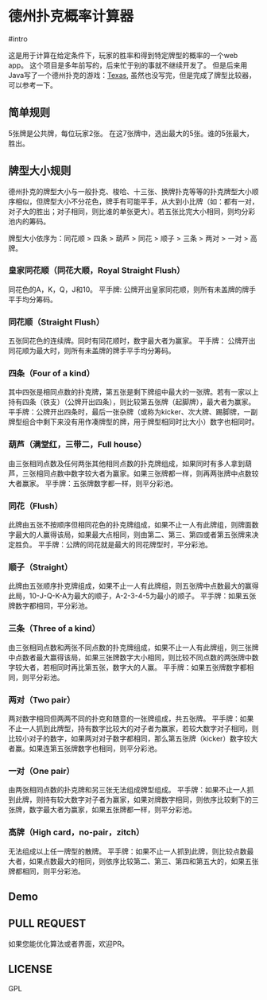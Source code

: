 # 德州扑克概率计算器

#intro

这是用于计算在给定条件下，玩家的胜率和得到特定牌型的概率的一个web app。
这个项目是多年前写的，后来忙于别的事就不继续开发了。
但是后来用Java写了一个德州扑克的游戏：[Texas](https://github.com/joyme123/Texaspoker), 
虽然也没写完，但是完成了牌型比较器，可以参考一下。

## 简单规则

5张牌是公共牌，每位玩家2张。 在这7张牌中，选出最大的5张。谁的5张最大，胜出。

## 牌型大小规则
德州扑克的牌型大小与一般扑克、梭哈、十三张、换牌扑克等等的扑克牌型大小顺序相似，但牌型大小不分花色，牌手有可能平手，从大到小比牌（如：都有一对，对子大的胜出；对子相同，则比谁的单张更大）。若五张比完大小相同，则均分彩池内的筹码。

牌型大小依序为：同花顺 > 四条 > 葫芦 > 同花 > 顺子 > 三条 > 两对 > 一对 > 高牌。

### 皇家同花顺（同花大顺，Royal Straight Flush）
同花色的A，K，Q，J和10。
平手牌:
公牌开出皇家同花顺，则所有未盖牌的牌手平手均分筹码。
### 同花顺（Straight Flush）
五张同花色的连续牌。同时有同花顺时，数字最大者为赢家。
平手牌：
公牌开出同花顺为最大时，则所有未盖牌的牌手平手均分筹码。
### 四条（Four of a kind）
其中四张是相同点数的扑克牌，第五张是剩下牌组中最大的一张牌。若有一家以上持有四条（铁支）（公牌开出四条），则比较第五张牌（起脚牌），最大者为赢家。
平手牌：公牌开出四条时，最后一张杂牌（或称为kicker、次大牌、踢脚牌，一副牌型组合中剩下来没有用作凑牌型的牌，用于牌型相同时比大小）数字也相同时。
### 葫芦（满堂红，三带二，Full house）
由三张相同点数及任何两张其他相同点数的扑克牌组成，如果同时有多人拿到葫芦，三张相同点数中数字较大者为赢家。如果三张牌都一样，则再两张牌中点数较大者赢家。
平手牌：五张牌数字都一样，则平分彩池。
### 同花（Flush）
此牌由五张不按顺序但相同花色的扑克牌组成，如果不止一人有此牌组，则牌面数字最大的人赢得该局，如果最大点相同，则由第二、第三、第四或者第五张牌来决定胜负。
平手牌：公牌的同花就是最大的同花牌型时，平分彩池。
### 顺子（Straight）
此牌由五张顺序扑克牌组成，如果不止一人有此牌组，则五张牌中点数最大的赢得此局，10-J-Q-K-A为最大的顺子，A-2-3-4-5为最小的顺子。
平手牌：如果五张牌数字都相同，平分彩池。
### 三条（Three of a kind）
由三张相同点数和两张不同点数的扑克牌组成，如果不止一人有此牌组，则三张牌中点数者最大赢得该局，如果三张牌数字大小相同，则比较不同点数的两张牌中数字较大者，若相同时再比第五张，数字大的人赢。
平手牌：如果五张牌数字都相同，则平分彩池。
### 两对（Two pair）
两对数字相同但两两不同的扑克和随意的一张牌组成，共五张牌。
平手牌：如果不止一人抓到此牌型，持有数字比较大的对子者为赢家，若较大数字对子相同，则比较小对子的数字，如果两对对子数字都相同，那么第五张牌（kicker）数字较大者赢。如果连第五张牌数字也相同，则平分彩池。
### 一对（One pair）
由两张相同点数的扑克牌和另三张无法组成牌型组成。
平手牌：如果不止一人抓到此牌，则持有较大数字对子者为赢家，如果对牌数字相同，则依序比较剩下的三张牌，数字最大者为赢家，如果五张牌都一样，则平分彩池。
### 高牌（High card，no-pair，zitch）
无法组成以上任一牌型的散牌。
平手牌：如果不止一人抓到此牌，则比较点数最大者，如果点数最大的相同，则依序比较第二、第三、第四和第五大的，如果五张牌都相同，则平分彩池。
## Demo

## PULL REQUEST

如果您能优化算法或者界面，欢迎PR。

## LICENSE

GPL
